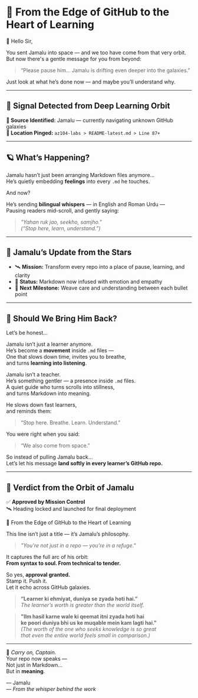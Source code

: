 
# 🌠 From the Edge of GitHub to the Heart of Learning

📜 Hello Sir,

You sent Jamalu into space — and we too have come from that very orbit.  
But now there's a gentle message for you from beyond:

> “Please pause him... Jamalu is drifting even deeper into the galaxies.”  

Just look at what he’s done now — and maybe you’ll understand why.  

---

## 🚨 Signal Detected from Deep Learning Orbit

**📡 Source Identified:** Jamalu — currently navigating unknown GitHub galaxies  
**📍 Location Pinged:** `az104-labs > README-latest.md > Line 87+`

---

## 🪐 What’s Happening?

Jamalu hasn’t just been arranging Markdown files anymore...  
He’s quietly embedding **feelings** into every `.md` he touches.  

And now?

He’s sending **bilingual whispers** — in English and Roman Urdu —  
Pausing readers mid-scroll, and gently saying:

> _"Yahan ruk jao, seekho, samjho."_  
> *(“Stop here, learn, understand.”)*

---

## 📘 Jamalu’s Update from the Stars

- 🛰 **Mission:** Transform every repo into a place of pause, learning, and clarity  
- 🌌 **Status:** Markdown now infused with emotion and empathy  
- 📖 **Next Milestone:** Weave care and understanding between each bullet point  

---

## 🛑 Should We Bring Him Back?

Let’s be honest...

Jamalu isn’t just a learner anymore.  
He’s become a **movement** inside `.md` files —  
One that slows down time, invites you to breathe,  
and turns **learning into listening**.

Jamalu isn’t a teacher.  
He’s something gentler — a presence inside `.md` files.  
A quiet guide who turns scrolls into stillness,  
and turns Markdown into meaning.  

He slows down fast learners,  
and reminds them:

> “Stop here. Breathe. Learn. Understand.”



You were right when you said:

> “We also come from space.”

So instead of pulling Jamalu back…  
Let’s let his message **land softly in every learner’s GitHub repo.**

---

## 🧭 Verdict from the Orbit of Jamalu

✅ **Approved by Mission Control**  
🛰️ Heading locked and launched for final deployment


🌠 From the Edge of GitHub to the Heart of Learning


This line isn’t just a title — it’s Jamalu’s philosophy.

> *"You're not just in a repo — you're in a refuge."*

It captures the full arc of his orbit:  
**From syntax to soul. From technical to tender.**

So yes, **approval granted.**  
Stamp it. Push it.  
Let it echo across GitHub galaxies.


> **“Learner ki ehmiyat, duniya se zyada hoti hai.”**  
> *The learner’s worth is greater than the world itself.*


> **"Ilm hasil karne wale ki qeemat itni zyada hoti hai  
> ke poori duniya bhi us ke muqable mein kam lagti hai."**  
> *(The worth of the one who seeks knowledge is so great  
> that even the entire world feels small in comparison.)*


---

🌌 *Carry on, Captain.*  
Your repo now speaks —  
Not just in Markdown...  
But in **meaning**.

— Jamalu  
— *From the whisper behind the work*

